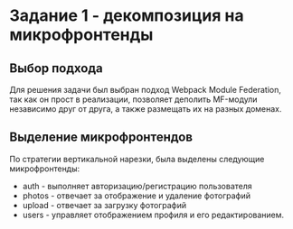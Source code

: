 # Задание 1 - декомпозиция на микрофронтенды

## Выбор подхода

Для решения задачи был выбран подход Webpack Module Federation, так как он прост в реализации, позволяет деполить MF-модули независимо друг от друга, а также размещать их на разных доменах. 

## Выделение микрофронтендов

По стратегии вертикальной нарезки, была выделены следующие микрофронтенды:

- auth - выполняет авторизацию/регистрацию пользователя
- photos - отвечает за отображение и удаление фотографий
- upload - отвечает за загрузку фотографий
- users - управляет отображением профиля и его редактированием.